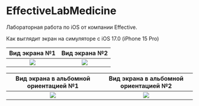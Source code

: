 # EffectiveLabMedicine
Лабораторная работа по iOS от компании Effective.

Как выглядит экран на симуляторе c iOS 17.0 (iPhone 15 Pro)

|Вид экрана №1|Вид экрана №2|
|:----------------------------:|:----------------------------:|
|<img src="https://github.com/SuperJK55/EffectiveLabMedicine/assets/145687949/d6e65bb8-df7c-4134-a630-687b4900303a">|<img src="https://github.com/SuperJK55/EffectiveLabMedicine/assets/145687949/5d7819bb-77f4-46d7-92b7-cab9e44820d8">|



|Вид экрана в альбомной ориентацией №1|Вид экрана в альбомной ориентацией №2|
|:----------------------------:|:----------------------------:|
|<img src="https://github.com/SuperJK55/EffectiveLabMedicine/assets/145687949/e8b26676-2409-421f-8941-23ca7842fd15">|<img src="https://github.com/SuperJK55/EffectiveLabMedicine/assets/145687949/3cd92679-3a43-4e4c-b4dc-6b7fd25482cc">|

